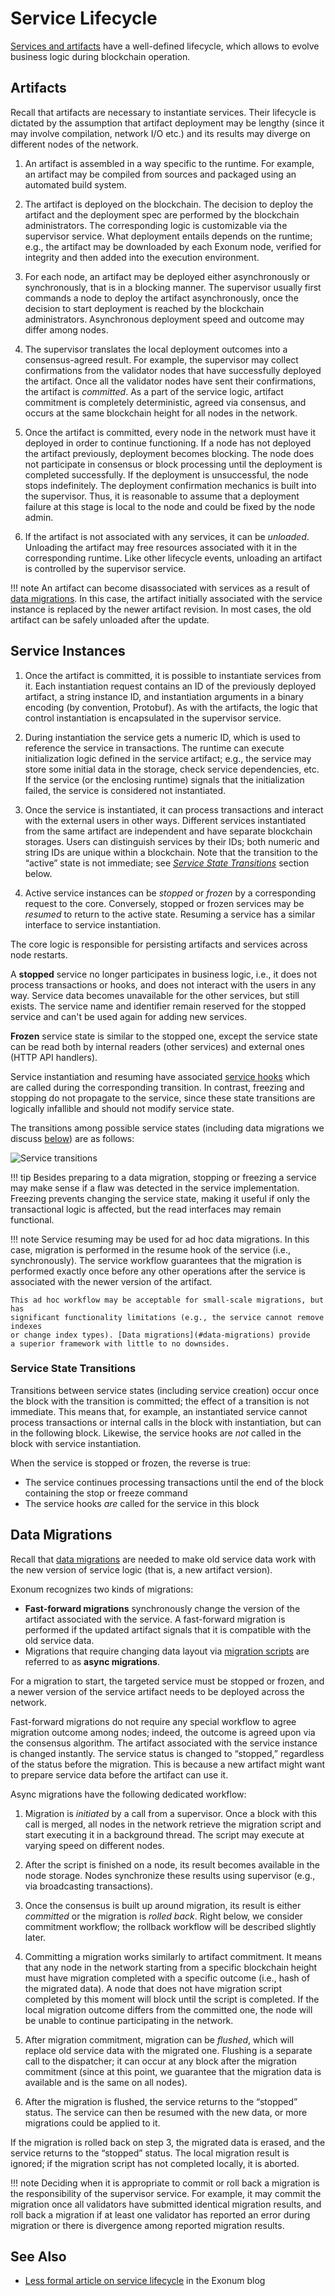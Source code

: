 # Service Lifecycle

[Services and artifacts](services.md) have a well-defined lifecycle,
which allows to evolve business logic during blockchain operation.

## Artifacts

Recall that artifacts are necessary to instantiate services. Their lifecycle
is dictated by the assumption that artifact deployment may be lengthy
(since it may involve compilation, network I/O etc.) and its results
may diverge on different nodes of the network.

1. An artifact is assembled in a way specific to the runtime. For example,
  an artifact may be compiled from sources and packaged using an automated
  build system.

2. The artifact is deployed on the blockchain.
  The decision to deploy the artifact and the deployment spec are performed
  by the blockchain administrators. The corresponding logic is customizable
  via the supervisor service. What deployment entails depends on the runtime;
  e.g., the artifact may be downloaded by each Exonum node, verified for integrity
  and then added into the execution environment.

3. For each node, an artifact may be deployed either asynchronously or synchronously,
  that is in a blocking manner. The supervisor usually first commands a node
  to deploy the artifact asynchronously, once the decision to start deployment
  is reached by the blockchain administrators. Asynchronous deployment speed
  and outcome may differ among nodes.

4. The supervisor translates the local deployment outcomes into
  a consensus-agreed result. For example, the supervisor may collect confirmations
  from the validator nodes that have successfully deployed the artifact.
  Once all the validator nodes have sent their confirmations, the artifact is *committed*.
  As a part of the service logic, artifact commitment is completely deterministic,
  agreed via consensus, and occurs at the same blockchain height for all nodes
  in the network.

5. Once the artifact is committed, every node in the network must have it deployed
  in order to continue functioning.
  If a node has not deployed the artifact previously, deployment becomes blocking.
  The node does not participate in consensus or block processing
  until the deployment is completed successfully. If the deployment is unsuccessful,
  the node stops indefinitely. The deployment confirmation mechanics is built
  into the supervisor. Thus, it is reasonable to assume that a deployment failure
  at this stage is local to the node and could be fixed by the node admin.

6. If the artifact is not associated with any services, it can be *unloaded*.
  Unloading the artifact may free resources associated with it
  in the corresponding runtime. Like other lifecycle events, unloading an artifact
  is controlled by the supervisor service.

!!! note
    An artifact can become disassociated with services as a result of
    [data migrations](#data-migrations). In this case, the artifact initially
    associated with the service instance is replaced by the newer artifact
    revision. In most cases, the old artifact can be safely unloaded after
    the update.

## Service Instances

1. Once the artifact is committed, it is possible to instantiate services
  from it.
  Each instantiation request contains an ID of the previously deployed artifact,
  a string instance ID, and instantiation arguments in a binary encoding
  (by convention, Protobuf). As with the artifacts, the logic that control
  instantiation is encapsulated in the supervisor service.

2. During instantiation the service gets a numeric ID, which is used to reference
  the service in transactions. The runtime can execute initialization logic defined
  in the service artifact; e.g., the service may store some initial data
  in the storage, check service dependencies, etc. If the service
  (or the enclosing runtime) signals that the initialization failed,
  the service is considered not instantiated.

3. Once the service is instantiated, it can process transactions and interact
  with the external users in other ways. Different services instantiated
  from the same artifact are independent and have separate blockchain storages.
  Users can distinguish services by their IDs; both numeric and string IDs
  are unique within a blockchain. Note that the transition to the “active” state
  is not immediate; see [*Service State Transitions*](#service-state-transitions)
  section below.

4. Active service instances can be *stopped* or *frozen* by a corresponding request
  to the core. Conversely, stopped or frozen services may be *resumed* to return
  to the active state. Resuming a service has a similar interface to
  service instantiation.

The core logic is responsible for persisting artifacts and services
across node restarts.

A **stopped** service no longer participates in business logic, i.e.,
it does not process transactions or hooks, and does not interact with the users
in any way. Service data becomes unavailable for the other services,
but still exists. The service name and identifier remain reserved
for the stopped service and can't be used again for adding new services.

**Frozen** service state is similar to the stopped one, except the service
state can be read both by internal readers (other services) and external ones
(HTTP API handlers).

Service instantiation and resuming have associated [service hooks](services.md#hooks)
which are called during the corresponding transition.
In contrast, freezing and stopping do not propagate to the service,
since these state transitions are logically infallible and should not modify
service state.

The transitions among possible service states (including data migrations
we discuss [below](#data-migrations)) are as follows:

![Service transitions](../images/service-states.png)

!!! tip
    Besides preparing to a data migration,
    stopping or freezing a service may make sense if a flaw was detected in
    the service implementation. Freezing prevents changing the service
    state, making it useful if only the transactional logic is affected,
    but the read interfaces may remain functional.

!!! note
    Service resuming may be used for ad hoc data migrations. In this case,
    migration is performed in the resume hook of the service (i.e., synchronously).
    The service workflow guarantees that the migration is performed exactly
    once before any other operations after the service is associated with
    the newer version of the artifact.

    This ad hoc workflow may be acceptable for small-scale migrations, but has
    significant functionality limitations (e.g., the service cannot remove indexes
    or change index types). [Data migrations](#data-migrations) provide
    a superior framework with little to no downsides.

### Service State Transitions

Transitions between service states (including service creation) occur
once the block with the transition is committed; the effect of a transition
is not immediate. This means that, for example, an instantiated service
cannot process transactions or internal calls in the block with instantiation,
but can in the following block. Likewise, the service hooks are *not* called
in the block with service instantiation.

When the service is stopped or frozen, the reverse is true:

- The service continues processing transactions until the end of the block
  containing the stop or freeze command
- The service hooks *are* called for the service in this block

## Data Migrations

Recall that [data migrations](services.md#data-migrations) are needed to
make old service data work with the new version of service logic (that is,
a new artifact version).

Exonum recognizes two kinds of migrations:

- **Fast-forward migrations** synchronously change the version
  of the artifact associated with the service. A fast-forward migration is performed
  if the updated artifact signals that it is compatible with the old service data.
- Migrations that require changing data layout via
  [migration scripts](../glossary.md#migration-script) are referred
  to as **async migrations**.

For a migration to start, the targeted service must be stopped or frozen, and
a newer version of the service artifact needs to be deployed
across the network.

Fast-forward migrations do not require any special workflow to agree migration
outcome among nodes; indeed, the outcome is agreed upon via the consensus algorithm.
The artifact associated with the service instance is changed instantly.
The service status is changed to “stopped,” regardless of the status before
the migration. This is because a new artifact might want to prepare service data
before the artifact can use it.

Async migrations have the following dedicated workflow:

1. Migration is *initiated* by a call from a supervisor. Once a block with
  this call is merged, all nodes in the network retrieve the migration script
  and start executing it in a background thread. The script may execute
  at varying speed on different nodes.

2. After the script is finished on a node, its result becomes available
  in the node storage. Nodes synchronize these results using supervisor
  (e.g., via broadcasting transactions).

3. Once the consensus is built up around migration, its result is either
  *committed* or the migration is *rolled back*. Right below, we consider
  commitment workflow; the rollback workflow will be described slightly later.

4. Committing a migration works similarly to artifact commitment.
  It means that any node in the network starting from a specific
  blockchain height must have migration completed with a specific outcome
  (i.e., hash of the migrated data). A node that does not have
  migration script completed by this moment will block until the script
  is completed. If the local migration outcome differs from the committed one,
  the node will be unable to continue participating in the network.

5. After migration commitment, migration can be *flushed*, which will replace
  old service data with the migrated one. Flushing is a separate call
  to the dispatcher; it can occur at any block after the migration commitment
  (since at this point, we guarantee that the migration data is available
  and is the same on all nodes).

6. After the migration is flushed, the service returns to the “stopped” status.
  The service can then be resumed with the new data, or more migrations
  could be applied to it.

If the migration is rolled back on step 3, the migrated data is erased,
and the service returns to the “stopped” status. The local migration result
is ignored; if the migration script has not completed locally, it is aborted.

!!! note
    Deciding when it is appropriate to commit or roll back a migration
    is the responsibility of the supervisor service. For example, it may commit
    the migration once all validators have submitted identical migration results,
    and roll back a migration if at least one validator has reported an error
    during migration or there is divergence among reported migration results.

## See Also

- [Less formal article on service lifecycle](https://medium.com/meetbitfury/about-service-lifecycles-in-exonum-58c67678c6bb)
  in the Exonum blog
